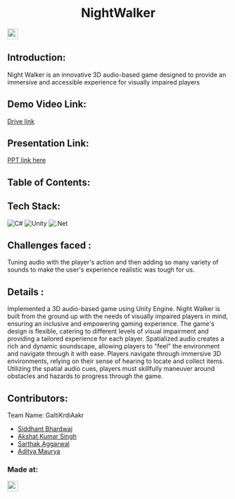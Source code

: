 <h1 align="center">NightWalker</h1>
<p align="center">
</p>

<a href="https://hack36.com"> <img src="https://i.postimg.cc/FFwvfkGk/built-at-hack36.png" height=24px> </a>


## Introduction:
  Night Walker is an innovative 3D audio-based game designed to provide an immersive and accessible experience for visually impaired players
  
## Demo Video Link:
  <a href="https://drive.google.com/drive/folders/1cUPMUC41EMWbWhYd6xbDhY5oayQ8QHFj?usp=sharing">Drive link</a>
  
## Presentation Link:
  <a href="https://www.canva.com/design/DAGDAbrNxQs/Tb8NKZOA0W6XmbBI98LZbg/view?utm_content=DAGDAbrNxQs&utm_campaign=designshare&utm_medium=link&utm_source=editor"> PPT link here </a>
  
  
## Table of Contents:

## Tech Stack:
![C#](https://img.shields.io/badge/c%23-%23239120.svg?style=for-the-badge&logo=csharp&logoColor=white) ![Unity](https://img.shields.io/badge/Unity-F80000?style=for-the-badge&logo=unity&logoColor=white) ![.Net](https://img.shields.io/badge/.NET-5C2D91?style=for-the-badge&logo=.net&logoColor=white)

## Challenges faced :
Tuning audio with the player's action and then adding so many variety of sounds to make the user's experience realistic was tough for us.


## Details :
Implemented a 3D audio-based game using Unity Engine. Night Walker is built from the ground up with the needs of visually impaired players in mind, ensuring an inclusive and empowering gaming experience. The game's design is flexible, catering to different levels of visual impairment and providing a tailored experience for each player. Spatialized audio creates a rich and dynamic soundscape, allowing players to "feel" the environment and navigate through it with ease. Players navigate through immersive 3D environments, relying on their sense of hearing to locate and collect items. Utilizing the spatial audio cues, players must skillfully maneuver around obstacles and hazards to progress through the game.
  

## Contributors:

Team Name: GaltiKrdiAakr

* [Siddhant Bhardwaj](https://github.com/Sidop234)
* [Akshat Kumar Singh](https://github.com/akshatkrsing)
* [Sarthak Aggarwal](https://github.com/codegod1202)
* [Aditya Maurya](https://github.com/Adi-462)


### Made at:
<a href="https://hack36.com"> <img src="https://i.postimg.cc/FFwvfkGk/built-at-hack36.png" height=24px> </a>





<!-- Proudly created with GPRM ( https://gprm.itsvg.in ) -->
